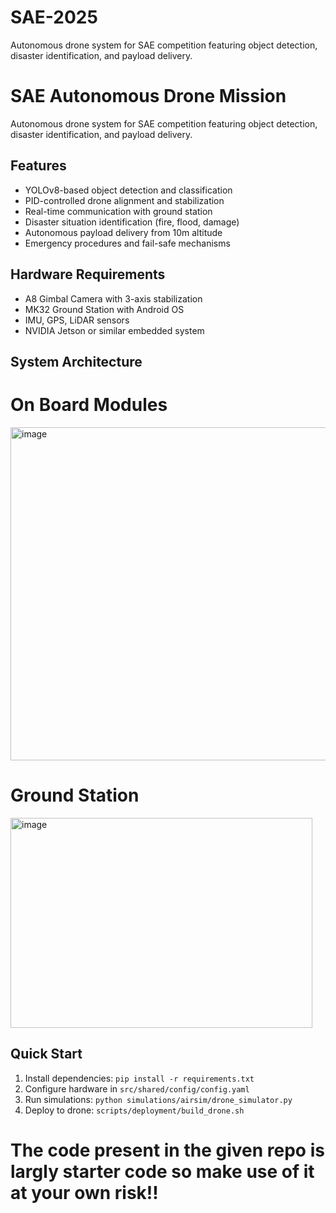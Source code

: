 # SAE-2025
Autonomous drone system for SAE competition featuring object detection, disaster identification, and payload delivery.
# SAE Autonomous Drone Mission

Autonomous drone system for SAE competition featuring object detection, disaster identification, and payload delivery.

## Features
- YOLOv8-based object detection and classification
- PID-controlled drone alignment and stabilization
- Real-time communication with ground station
- Disaster situation identification (fire, flood, damage)
- Autonomous payload delivery from 10m altitude
- Emergency procedures and fail-safe mechanisms

## Hardware Requirements
- A8 Gimbal Camera with 3-axis stabilization
- MK32 Ground Station with Android OS
- IMU, GPS, LiDAR sensors
- NVIDIA Jetson or similar embedded system

## System Architecture 
# On Board Modules
<img width="876" height="533" alt="image" src="https://github.com/user-attachments/assets/be4e9498-e08c-4ebe-93c2-0c9669beeb87" />


# Ground Station
<img width="483" height="336" alt="image" src="https://github.com/user-attachments/assets/fc1414e5-4322-4850-a5b5-dfc884fbd9c8" />


## Quick Start
1. Install dependencies: `pip install -r requirements.txt`
2. Configure hardware in `src/shared/config/config.yaml`
3. Run simulations: `python simulations/airsim/drone_simulator.py`
4. Deploy to drone: `scripts/deployment/build_drone.sh`

# The code present in the given repo is largly starter code so make use of it at your own risk!!


